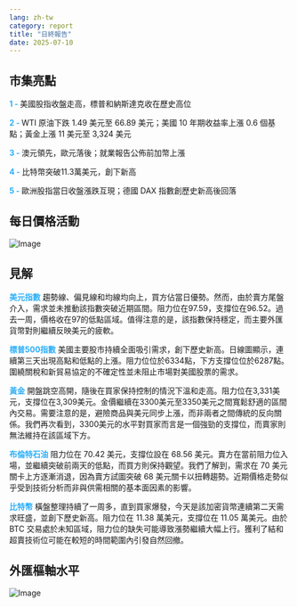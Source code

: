 ```yaml
---
lang: zh-tw
category: report
title: "日終報告"
date: 2025-07-10
---
```



<h2>市集亮點</h2>
<strong style="color: #2caef7;">1 - </strong> 美國股指收盤走高，標普和納斯達克收在歷史高位

<strong style="color: #2caef7;">2 - </strong> WTI 原油下跌 1.49 美元至 66.89 美元；美國 10 年期收益率上漲 0.6 個基點；黃金上漲 11 美元至 3,324 美元

<strong style="color: #2caef7;">3 - </strong> 澳元領先，歐元落後；就業報告公佈前加幣上漲

<strong style="color: #2caef7;">4 - </strong> 比特幣突破11.3萬美元，創下新高

<strong style="color: #2caef7;">5 - </strong> 歐洲股指當日收盤漲跌互現；德國 DAX 指數創歷史新高後回落



<h2>每日價格活動</h2>
<img src="https://markleighedu.github.io/img/Jul-2025/10-Jul-2025/price.jpg" alt="Image"/>

<h2>見解</h2>
<strong style="color: #2caef7;">美元指數</strong> 趨勢線、偏見線和均線均向上，買方佔當日優勢。然而，由於賣方尾盤介入，需求並未推動該指數突破近期區間。阻力位在97.59，支撐位在96.52。過去一周，價格收在97的低點區域。值得注意的是，該指數保持穩定，而主要外匯貨幣對則繼續反映美元的疲軟。

<strong style="color: #2caef7;">標普500指數</strong> 美國主要股市持續全面吸引需求，創下歷史新高。日線圖顯示，連續第三天出現高點和低點的上漲。阻力位位於6334點，下方支撐位位於6287點。圍繞關稅和新貿易協定的不確定性並未阻止市場對美國股票的需求。

<strong style="color: #2caef7;">黃金</strong> 開盤跳空高開，隨後在買家保持控制的情況下溫和走高。阻力位在3,331美元，支撐位在3,309美元。金價繼續在3300美元至3350美元之間寬鬆舒適的區間內交易。需要注意的是，避險商品與美元同步上漲，而非兩者之間傳統的反向關係。我們再次看到，3300美元的水平對買家而言是一個強勁的支撐位，而賣家則無法維持在該區域下方。

<strong style="color: #2caef7;">布倫特石油</strong> 阻力位在 70.42 美元，支撐位設在 68.56 美元。賣方在當前阻力位入場，並繼續突破前兩天的低點，而買方則保持觀望。我們了解到，需求在 70 美元關卡上方逐漸消退，因為賣方試圖突破 68 美元關卡以扭轉趨勢。近期價格走勢似乎受到技術分析而非與供需相關的基本面因素的影響。

<strong style="color: #2caef7;">比特幣</strong> 橫盤整理持續了一周多，直到買家爆發，今天是該加密貨幣連續第二天需求旺盛，並創下歷史新高。阻力位在 11.38 萬美元，支撐位在 11.05 萬美元。由於 BTC 交易處於未知區域，阻力位的缺失可能導致漲勢繼續大幅上行。獲利了結和超賣技術位可能在較短的時間範圍內引發自然回撤。



<h2>外匯樞軸水平</h2>
<img src="https://markleighedu.github.io/img/Jul-2025/10-Jul-2025/pivot.jpg" alt="Image"/>